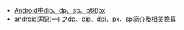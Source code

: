 - [Android中dip、dp、sp、pt和px](https://github.com/GcsSloop/AndroidNote/blob/master/ChaosCrystal/Android%E4%B8%ADdip%E3%80%81dp%E3%80%81sp%E3%80%81pt%E5%92%8Cpx.md#%E5%B7%A5%E5%85%B7%E5%8C%85)
- [android适配(一) 之dp、dip、dpi、px、sp简介及相关换算](https://blog.csdn.net/qq_23042121/article/details/53118853)